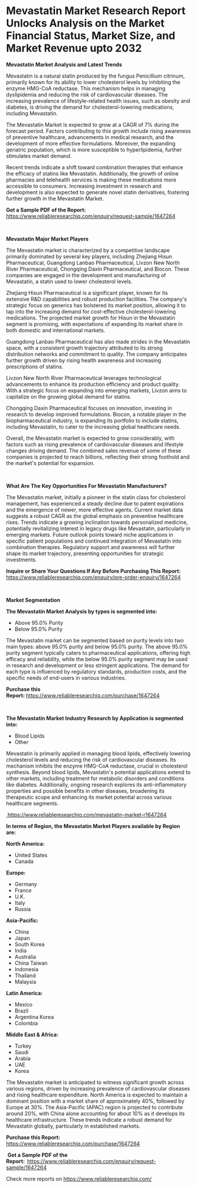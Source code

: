 <p><h1>Mevastatin Market Research Report Unlocks Analysis on the Market Financial Status, Market Size, and Market Revenue upto 2032</h1></p><p><strong>Mevastatin Market Analysis and Latest Trends</strong></p>
<p><p>Mevastatin is a natural statin produced by the fungus Penicillium citrinum, primarily known for its ability to lower cholesterol levels by inhibiting the enzyme HMG-CoA reductase. This mechanism helps in managing dyslipidemia and reducing the risk of cardiovascular diseases. The increasing prevalence of lifestyle-related health issues, such as obesity and diabetes, is driving the demand for cholesterol-lowering medications, including Mevastatin.</p><p>The Mevastatin Market is expected to grow at a CAGR of 7% during the forecast period. Factors contributing to this growth include rising awareness of preventive healthcare, advancements in medical research, and the development of more effective formulations. Moreover, the expanding geriatric population, which is more susceptible to hyperlipidemia, further stimulates market demand. </p><p>Recent trends indicate a shift toward combination therapies that enhance the efficacy of statins like Mevastatin. Additionally, the growth of online pharmacies and telehealth services is making these medications more accessible to consumers. Increasing investment in research and development is also expected to generate novel statin derivatives, fostering further growth in the Mevastatin Market.</p></p>
<p><strong>Get a Sample PDF of the Report:&nbsp;</strong> <a href="https://www.reliableresearchiq.com/enquiry/request-sample/1647264?utm_campaign=1117&utm_medium=2&utm_source=Github&utm_content=ia&utm_term=30012025&utm_id=mevastatin">https://www.reliableresearchiq.com/enquiry/request-sample/1647264</a></p>
<p>&nbsp;</p>
<p><strong>Mevastatin Major Market Players</strong></p>
<p><p>The Mevastatin market is characterized by a competitive landscape primarily dominated by several key players, including Zhejiang Hisun Pharmaceutical, Guangdong Lanbao Pharmaceutical, Livzon New North River Pharmaceutical, Chongqing Daxin Pharmaceutical, and Biocon. These companies are engaged in the development and manufacturing of Mevastatin, a statin used to lower cholesterol levels.</p><p>Zhejiang Hisun Pharmaceutical is a significant player, known for its extensive R&D capabilities and robust production facilities. The company's strategic focus on generics has bolstered its market position, allowing it to tap into the increasing demand for cost-effective cholesterol-lowering medications. The projected market growth for Hisun in the Mevastatin segment is promising, with expectations of expanding its market share in both domestic and international markets.</p><p>Guangdong Lanbao Pharmaceutical has also made strides in the Mevastatin space, with a consistent growth trajectory attributed to its strong distribution networks and commitment to quality. The company anticipates further growth driven by rising health awareness and increasing prescriptions of statins.</p><p>Livzon New North River Pharmaceutical leverages technological advancements to enhance its production efficiency and product quality. With a strategic focus on expanding into emerging markets, Livzon aims to capitalize on the growing global demand for statins.</p><p>Chongqing Daxin Pharmaceutical focuses on innovation, investing in research to develop improved formulations. Biocon, a notable player in the biopharmaceutical industry, is expanding its portfolio to include statins, including Mevastatin, to cater to the increasing global healthcare needs.</p><p>Overall, the Mevastatin market is expected to grow considerably, with factors such as rising prevalence of cardiovascular diseases and lifestyle changes driving demand. The combined sales revenue of some of these companies is projected to reach billions, reflecting their strong foothold and the market's potential for expansion.</p></p>
<p>&nbsp;</p>
<p><strong>What Are The Key Opportunities For Mevastatin Manufacturers?</strong></p>
<p><p>The Mevastatin market, initially a pioneer in the statin class for cholesterol management, has experienced a steady decline due to patent expirations and the emergence of newer, more effective agents. Current market data suggests a robust CAGR as the global emphasis on preventive healthcare rises. Trends indicate a growing inclination towards personalized medicine, potentially revitalizing interest in legacy drugs like Mevastatin, particularly in emerging markets. Future outlook points toward niche applications in specific patient populations and continued integration of Mevastatin into combination therapies. Regulatory support and awareness will further shape its market trajectory, presenting opportunities for strategic investments.</p></p>
<p><strong>Inquire or Share Your Questions If Any Before Purchasing This Report:</strong> <a href="https://www.reliableresearchiq.com/enquiry/pre-order-enquiry/1647264?utm_campaign=1117&utm_medium=2&utm_source=Github&utm_content=ia&utm_term=30012025&utm_id=mevastatin">https://www.reliableresearchiq.com/enquiry/pre-order-enquiry/1647264</a></p>
<p>&nbsp;</p>
<p><strong>Market Segmentation</strong></p>
<p><strong>The Mevastatin Market Analysis by types is segmented into:</strong></p>
<p><ul><li>Above 95.0% Purity</li><li>Below 95.0% Purity</li></ul></p>
<p><p>The Mevastatin market can be segmented based on purity levels into two main types: above 95.0% purity and below 95.0% purity. The above 95.0% purity segment typically caters to pharmaceutical applications, offering high efficacy and reliability, while the below 95.0% purity segment may be used in research and development or less stringent applications. The demand for each type is influenced by regulatory standards, production costs, and the specific needs of end-users in various industries.</p></p>
<p><strong>Purchase this Report:&nbsp;</strong><a href="https://www.reliableresearchiq.com/purchase/1647264?utm_campaign=1117&utm_medium=2&utm_source=Github&utm_content=ia&utm_term=30012025&utm_id=mevastatin">https://www.reliableresearchiq.com/purchase/1647264</a></p>
<p>&nbsp;</p>
<p><strong>The Mevastatin Market Industry Research by Application is segmented into:</strong></p>
<p><ul><li>Blood Lipids</li><li>Other</li></ul></p>
<p><p>Mevastatin is primarily applied in managing blood lipids, effectively lowering cholesterol levels and reducing the risk of cardiovascular diseases. Its mechanism inhibits the enzyme HMG-CoA reductase, crucial in cholesterol synthesis. Beyond blood lipids, Mevastatin's potential applications extend to other markets, including treatment for metabolic disorders and conditions like diabetes. Additionally, ongoing research explores its anti-inflammatory properties and possible benefits in other diseases, broadening its therapeutic scope and enhancing its market potential across various healthcare segments.</p></p>
<p><a href="https://www.reliableresearchiq.com/mevastatin-market-r1647264?utm_campaign=1117&utm_medium=2&utm_source=Github&utm_content=ia&utm_term=30012025&utm_id=mevastatin">&nbsp;https://www.reliableresearchiq.com/mevastatin-market-r1647264</a></p>
<p><strong>In terms of Region, the Mevastatin Market Players available by Region are:</strong></p>
<p>
    <p> <strong> North America: </strong>
        <ul>
            <li>United States</li>
            <li>Canada</li>
        </ul>
        </p> 
    <p> <strong> Europe: </strong>
        <ul>
            <li>Germany</li>
            <li>France</li>
            <li>U.K.</li>
            <li>Italy</li>
            <li>Russia</li>
        </ul>
        </p> 
    <p> <strong> Asia-Pacific: </strong>
        <ul>
            <li>China</li>
            <li>Japan</li>
            <li>South Korea</li>
            <li>India</li>
            <li>Australia</li>
            <li>China Taiwan</li>
            <li>Indonesia</li>
            <li>Thailand</li>
            <li>Malaysia</li>
        </ul>
        </p> 
    <p> <strong> Latin America: </strong>
        <ul>
            <li>Mexico</li>
            <li>Brazil</li>
            <li>Argentina Korea</li>
            <li>Colombia</li>
        </ul>
        </p> 
    <p> <strong> Middle East & Africa: </strong>
        <ul>
            <li>Turkey</li>
            <li>Saudi</li>
            <li>Arabia</li>
            <li>UAE</li>
            <li>Korea</li>
        </ul>
    </p>
    </p>
<p><p>The Mevastatin market is anticipated to witness significant growth across various regions, driven by increasing prevalence of cardiovascular diseases and rising healthcare expenditure. North America is expected to maintain a dominant position with a market share of approximately 40%, followed by Europe at 30%. The Asia-Pacific (APAC) region is projected to contribute around 20%, with China alone accounting for about 10% as it develops its healthcare infrastructure. These trends indicate a robust demand for Mevastatin globally, particularly in established markets.</p></p>
<p><strong>Purchase this Report: </strong><a href="https://www.reliableresearchiq.com/purchase/1647264?utm_campaign=1117&utm_medium=2&utm_source=Github&utm_content=ia&utm_term=30012025&utm_id=mevastatin">https://www.reliableresearchiq.com/purchase/1647264</a></p>
<p>&nbsp;<strong>Get a Sample PDF of the Report:&nbsp;&nbsp;</strong><a href="https://www.reliableresearchiq.com/enquiry/request-sample/1647264?utm_campaign=1117&utm_medium=2&utm_source=Github&utm_content=ia&utm_term=30012025&utm_id=mevastatin">https://www.reliableresearchiq.com/enquiry/request-sample/1647264</a></p>
<p><strong></strong></p>
<p>Check more reports on <a href="https://www.reliableresearchiq.com/?utm_campaign=1117&utm_medium=2&utm_source=Github&utm_content=ia&utm_term=30012025&utm_id=mevastatin">https://www.reliableresearchiq.com/</a></p>